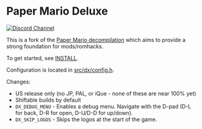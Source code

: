 # Paper Mario Deluxe

[![Discord Channel][discord-badge]][discord]

This is a fork of the [Paper Mario decompilation](papermario-repo) which aims to provide a strong foundation for mods/romhacks.

To get started, see [INSTALL](INSTALL.md).

Configuration is located in [src/dx/config.h](src/dx/config.h).

Changes:

- US release only (no JP, PAL, or iQue - none of these are near 100% yet)
- Shiftable builds by default
- `DX_DEBUG_MENU` - Enables a debug menu. Navigate with the D-pad (D-L for back, D-R for open, D-U/D-D for up/down).
- `DX_SKIP_LOGOS` - Skips the logos at the start of the game.

[discord]: https://discord.gg/urUm3VG
[discord-badge]: https://img.shields.io/discord/279322074412089344?color=%237289DA&logo=discord&logoColor=ffffff

[papermario-repo]: https://github.com/pmret/papermario
